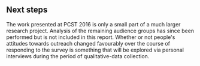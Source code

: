 ## Next steps

The work presented at PCST 2016 is only a small part of a much larger research project.
Analysis of the remaining audience groups has since been performed but is not included in this report.
Whether or not people's attitudes towards outreach changed favourably over the course of responding to the survey is something that will be explored via personal interviews during the period of qualitative-data collection.
